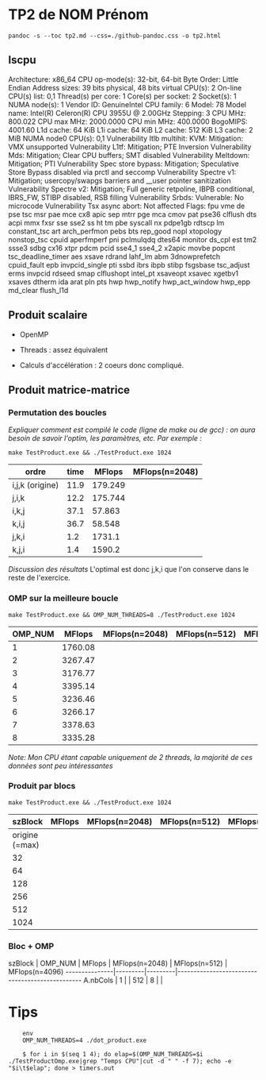 

# TP2 de NOM Prénom

`pandoc -s --toc tp2.md --css=./github-pandoc.css -o tp2.html`





## lscpu

Architecture:                    x86_64
CPU op-mode(s):                  32-bit, 64-bit
Byte Order:                      Little Endian
Address sizes:                   39 bits physical, 48 bits virtual
CPU(s):                          2
On-line CPU(s) list:             0,1
Thread(s) per core:              1
Core(s) per socket:              2
Socket(s):                       1
NUMA node(s):                    1
Vendor ID:                       GenuineIntel
CPU family:                      6
Model:                           78
Model name:                      Intel(R) Celeron(R) CPU 3955U @ 2.00GHz
Stepping:                        3
CPU MHz:                         800.022
CPU max MHz:                     2000.0000
CPU min MHz:                     400.0000
BogoMIPS:                        4001.60
L1d cache:                       64 KiB
L1i cache:                       64 KiB
L2 cache:                        512 KiB
L3 cache:                        2 MiB
NUMA node0 CPU(s):               0,1
Vulnerability Itlb multihit:     KVM: Mitigation: VMX unsupported
Vulnerability L1tf:              Mitigation; PTE Inversion
Vulnerability Mds:               Mitigation; Clear CPU buffers; SMT disabled
Vulnerability Meltdown:          Mitigation; PTI
Vulnerability Spec store bypass: Mitigation; Speculative Store Bypass disabled via prctl and seccomp
Vulnerability Spectre v1:        Mitigation; usercopy/swapgs barriers and __user pointer sanitization
Vulnerability Spectre v2:        Mitigation; Full generic retpoline, IBPB conditional, IBRS_FW, STIBP disabled, RSB filling
Vulnerability Srbds:             Vulnerable: No microcode
Vulnerability Tsx async abort:   Not affected
Flags:                           fpu vme de pse tsc msr pae mce cx8 apic sep mtrr pge mca cmov pat pse36 clflush dts acpi mmx fxsr sse sse2 ss ht tm pbe syscall nx pdpe1gb rdtscp lm constant_tsc art arch_perfmon pebs bts rep_good nopl xtopology nonstop_tsc cpuid aperfmperf pni pclmulqdq dtes64 monitor ds_cpl est tm2 ssse3 sdbg cx16 xtpr pdcm pcid sse4_1 sse4_2 x2apic movbe popcnt tsc_deadline_timer aes xsave rdrand lahf_lm abm 3dnowprefetch cpuid_fault epb invpcid_single pti ssbd ibrs ibpb stibp fsgsbase tsc_adjust erms invpcid rdseed smap clflushopt intel_pt xsaveopt xsavec xgetbv1 xsaves dtherm ida arat pln pts hwp hwp_notify hwp_act_window hwp_epp md_clear flush_l1d

## Produit scalaire 

- OpenMP

- Threads : assez équivalent

- Calculs d'accélération : 2 coeurs donc compliqué.


## Produit matrice-matrice



### Permutation des boucles

*Expliquer comment est compilé le code (ligne de make ou de gcc) : on aura besoin de savoir l'optim, les paramètres, etc. Par exemple :*

`make TestProduct.exe && ./TestProduct.exe 1024`


  ordre           | time    | MFlops  | MFlops(n=2048) 
------------------|---------|---------|----------------
i,j,k (origine)   | 11.9    | 179.249 |                
j,i,k             | 12.2    | 175.744 |
i,k,j             | 37.1    | 57.863  |
k,i,j             | 36.7    | 58.548  |
j,k,i             | 1.2     | 1731.1  |
k,j,i             | 1.4     | 1590.2  |


*Discussion des résultats*
L'optimal est donc j,k,i que l'on conserve dans le reste de l'exercice.



### OMP sur la meilleure boucle 

`make TestProduct.exe && OMP_NUM_THREADS=8 ./TestProduct.exe 1024`

  OMP_NUM         | MFlops  | MFlops(n=2048) | MFlops(n=512)  | MFlops(n=4096)
------------------|---------|----------------|----------------|---------------
1 | 1760.08
2 | 3267.47
3 | 3176.77
4 | 3395.14
5 | 3236.46
6 | 3266.17
7 | 3378.63
8 | 3335.28
*Note: 
Mon CPU étant capable uniquement de 2 threads, la majorité de ces données sont peu intéressantes*



### Produit par blocs

`make TestProduct.exe && ./TestProduct.exe 1024`

  szBlock         | MFlops  | MFlops(n=2048) | MFlops(n=512)  | MFlops(n=4096)
------------------|---------|----------------|----------------|---------------
origine (=max)    |  |
32                |  |
64                |  |
128               |  |
256               |  |
512               |  | 
1024              |  |




### Bloc + OMP



  szBlock      | OMP_NUM | MFlops  | MFlops(n=2048) | MFlops(n=512)  | MFlops(n=4096)
---------------|---------|---------|------------------------------------------------
A.nbCols       |  1      |         | 
512            |  8      |         | 







# Tips 

```
	env 
	OMP_NUM_THREADS=4 ./dot_product.exe
```

```
    $ for i in $(seq 1 4); do elap=$(OMP_NUM_THREADS=$i ./TestProductOmp.exe|grep "Temps CPU"|cut -d " " -f 7); echo -e "$i\t$elap"; done > timers.out
```
